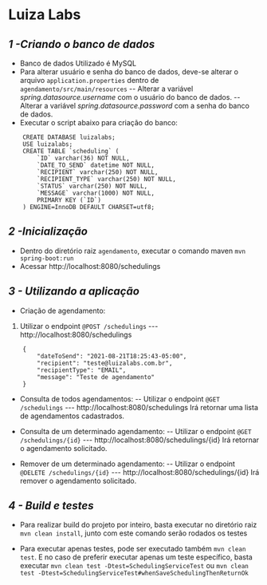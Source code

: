 # Luiza Labs 
## _1 -Criando o banco de dados_

- Banco de dados Utilizado é MySQL
- Para alterar usuário e senha do banco de dados, deve-se alterar o arquivo `application.properties` dentro de `agendamento/src/main/resources`
-- Alterar a variável _spring.datasource.username_ com o usuário do banco de dados.
-- Alterar a variável _spring.datasource.password_ com a senha do banco de dados.
- Executar o script abaixo para criação do banco:
```
    CREATE DATABASE luizalabs;
    USE luizalabs;
    CREATE TABLE `scheduling` (
        `ID` varchar(36) NOT NULL,
        `DATE_TO_SEND` datetime NOT NULL,
        `RECIPIENT` varchar(250) NOT NULL,
        `RECIPIENT_TYPE` varchar(250) NOT NULL,
        `STATUS` varchar(250) NOT NULL,
        `MESSAGE` varchar(1000) NOT NULL,
        PRIMARY KEY (`ID`)
    ) ENGINE=InnoDB DEFAULT CHARSET=utf8;
```

## _2 -Inicialização_
- Dentro do diretório raiz `agendamento`, executar o comando maven `mvn spring-boot:run`
- Acessar http://localhost:8080/schedulings
## _3 - Utilizando a aplicação_
- Criação de agendamento:
1) Utilizar o endpoint  `@POST /schedulings` --- http://localhost:8080/schedulings
```
    {
        "dateToSend": "2021-08-21T18:25:43-05:00",
        "recipient": "teste@luizalabs.com.br",
        "recipientType": "EMAIL",
        "message": "Teste de agendamento"
    }
```
- Consulta de todos agendamentos:
-- Utilizar o endpoint  `@GET /schedulings` --- http://localhost:8080/schedulings
Irá retornar uma lista de agendamentos cadastrados.

- Consulta de um determinado agendamento:
--  Utilizar o endpoint  `@GET /schedulings/{id}` --- http://localhost:8080/schedulings/{id}
Irá retornar o agendamento solicitado.

- Remover de um determinado agendamento:
-- Utilizar o endpoint  `@DELETE /schedulings/{id}` --- http://localhost:8080/schedulings/{id}
Irá remover o agendamento solicitado.

## _4 - Build e testes_
- Para realizar build do projeto por inteiro, basta executar no diretório raiz `mvn clean install`, junto com este comando serão rodados os testes 

- Para executar apenas testes, pode ser executado também `mvn clean test`. E no caso de preferir executar apenas um teste específico, basta executar `mvn clean test -Dtest=SchedulingServiceTest` ou `mvn clean test -Dtest=SchedulingServiceTest#whenSaveSchedulingThenReturnOk`

